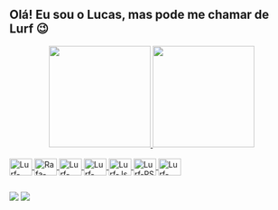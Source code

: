 ## Olá! Eu sou o Lucas, mas pode me chamar de Lurf 😉

<div align="center">
  <a href="https://github.com/lucaslurf">
  <img height="180em" src="https://github-profile-summary-cards.vercel.app/api/cards/stats?username=lucaslurf&theme=radical"/>
  <img height="180em" src="https://github-profile-summary-cards.vercel.app/api/cards/repos-per-language?username=lucaslurf&theme=radical"/>
</div>
  
  <div style="display: inline_block"><br>
    
  <img align="center" alt="Lurf-Python" height="30" width="40" src="https://cdn.jsdelivr.net/gh/devicons/devicon/icons/python/python-original-wordmark.svg">
  <img align="center" alt="Rafa-Java" height="30" width="40" src="https://cdn.jsdelivr.net/gh/devicons/devicon/icons/java/java-original-wordmark.svg">
  <img align="center" alt="Lurf-HTML" height="30" width="40" src="https://cdn.jsdelivr.net/gh/devicons/devicon/icons/html5/html5-original-wordmark.svg">    
  <img align="center" alt="Lurf-CSS" height="30" width="40" src="https://cdn.jsdelivr.net/gh/devicons/devicon/icons/css3/css3-original-wordmark.svg">
  <img align="center" alt="Lurf-Js" height="30" width="40" src="https://cdn.jsdelivr.net/gh/devicons/devicon/icons/javascript/javascript-original.svg">
  <img align="center" alt="Lurf-PS" height="30" width="40" src="https://cdn.jsdelivr.net/gh/devicons/devicon/icons/photoshop/photoshop-plain.svg">
  <img align="center" alt="Lurf-Canva" height="30" width="40" src="https://cdn.jsdelivr.net/gh/devicons/devicon/icons/canva/canva-original.svg">


  
 ##
  
  <div> 
 
  <a href = "mailto:lucas_faria@outlook.com"><img src="https://img.shields.io/badge/Microsoft_Outlook-0078D4?style=for-the-badge&logo=microsoft-outlook&logoColor=white" target="_blank"></a>
  <a href="https://www.linkedin.com/in/lucas-faria-682b291ba/" target="_blank"><img src="https://img.shields.io/badge/-LinkedIn-%230077B5?style=for-the-badge&logo=linkedin&logoColor=white" target="_blank"></a> 
 

 
</div>
